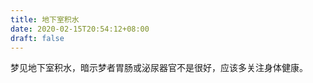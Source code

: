 ```yaml
---
title: 地下室积水
date: 2020-02-15T20:54:12+08:00
draft: false
---
```


梦见地下室积水，暗示梦者胃肠或泌尿器官不是很好，应该多关注身体健康。